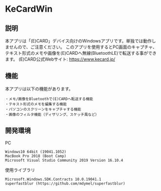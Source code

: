 # KeCardWin

## 説明
本アプリは「(E)CARD」デバイス向けのWindowsアプリです。単独では動作しませんので、ご注意ください。
このアプリを使用するとPC画面のキャプチャ、テキスト形式のメモや画像を(E)CARDへ無線(BluetoothLE)で転送する事ができます。
(E)CARD公式Webサイト: https://www.kecard.jp/  


## 機能
本アプリは以下の機能があります。
```
・メモ/画像をBluetoothで(E)CARDへ転送する機能
・テキスト形式のメモを編集する機能
・パソコンのスクリーンをキャプチャする機能
・画像のフィルタ機能（ディザリング、スケッチ風など）
```


## 開発環境
PC
```
Windows10 64bit (19041.1052)
MacBook Pro 2018 (Boot Camp)
Microsoft Visual Studio Community 2019 Version 16.10.4
```

使用ライブラリ
```
Microsoft.Windows.SDK.Contracts 10.0.19041.1
superfastblur (https://github.com/mdymel/superfastblur)
```

